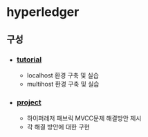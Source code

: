 # hyperledger
## 구성
- ### [tutorial](https://github.com/OnMyTeam/hyperledger/tree/master/tutorial) <br>
    - localhost 환경 구축 및 실습
    - multihost 환경 구축 및 실습
- ###  [project](https://hyperledger-fabric.readthedocs.io/en/release-2.2/whatsnew.html) 
    - 하이퍼레저 패브릭 MVCC문제 해결방안 제시
    - 각 해결 방안에 대한 구현